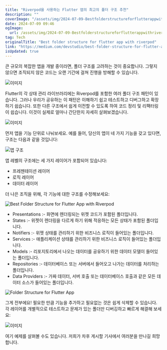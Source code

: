 ```yaml
---
title: "Riverpod을 사용하는 Flutter 앱의 최고의 폴더 구조 추천"
description: ""
coverImage: "/assets/img/2024-07-09-Bestfolderstructureforflutterappwithriverpod_0.png"
date: 2024-07-09 09:46
ogImage: 
  url: /assets/img/2024-07-09-Bestfolderstructureforflutterappwithriverpod_0.png
tag: Tech
originalTitle: "Best folder structure for flutter app with riverpod"
link: "https://medium.com/devstudio/best-folder-structure-for-flutter-app-with-riverpod-ba72ceb780b3"
isUpdated: true
---
```





큰 규모의 복잡한 앱을 개발 중이라면, 폴더 구조를 고려하는 것이 중요합니다. 그렇지 않으면 조직되지 않은 코드는 오랜 기간에 걸쳐 진행을 방해할 수 있습니다.

![이미지](https://miro.medium.com/v2/resize:fit:1280/1*H1rNLlDnWtI7yf2WqtHbcw.gif)

Flutter의 각 상태 관리 라이브러리에는 Riverpod를 포함한 여러 폴더 구조 패턴이 있습니다. 그러나 우리가 공유하는 이 패턴은 이해하기 쉽고 테스트하고 디버그하고 확장하기 쉽습니다. 또한 다른 구조에서 쉽게 이전할 수 있도록 하여 코드 정리 및 리팩터링이 쉽습니다. 이것이 실제로 얼마나 간단한지 자세히 살펴보겠습니다.

![이미지](https://miro.medium.com/v2/resize:fit:1280/1*a0ttqJt3hu_wdKU35B3U6A.gif)

<div class="content-ad"></div>

먼저 앱을 기능 단위로 나눠보세요. 예를 들어, 당신의 앱이 네 가지 기능을 갖고 있다면, 구조는 다음과 같을 것입니다:

![앱 구조](/assets/img/2024-07-09-Bestfolderstructureforflutterappwithriverpod_0.png)

앱 레벨의 구조에는 세 가지 레이어가 포함되어 있습니다:

- 프레젠테이션 레이어
- 로직 레이어
- 데이터 레이어

<div class="content-ad"></div>

더 나은 조직을 위해, 각 기능에 대한 구조를 수정해보세요:   

![Best Folder Structure for Flutter App with Riverpod](/assets/img/2024-07-09-Bestfolderstructureforflutterappwithriverpod_1.png)

- Presentations :- 화면에 렌더링되는 위젯 코드가 포함된 폴더입니다.
- States :- 위젯이 렌더링을 다르게 하기 위해 적응하는 모든 상태가 포함된 폴더입니다.
- Notifiers :- 위젯 상태를 관리하기 위한 비즈니스 로직이 들어있는 폴더입니다.
- Services :- 애플리케이션 상태를 관리하기 위한 비즈니스 로직이 들어있는 폴더입니다.
- Models :- 리포지토리에서 나오는 데이터를 공유하기 위한 데이터 모델이 들어있는 폴더입니다.
- Repositories :- 데이터베이스 또는 서버에서 들어오고 나가는 데이터를 처리하는 폴더입니다.
- Data Providers :- 가짜 데이터, 서버 호출 또는 데이터베이스 호출과 같은 모든 데이터 소스가 들어있는 폴더입니다.

![Folder Structure for Flutter App](https://miro.medium.com/v2/resize:fit:996/1*wc22UXuiFzRRT-iX2VtJYw.gif)

<div class="content-ad"></div>

그게 전부에요! 필요한 만큼 기능을 추가하고 필요없는 것은 쉽게 삭제할 수 있습니다. 각 레이어를 개별적으로 테스트하고 문제가 있는 폴더만 디버깅하고 빠르게 해결해 보세요:

![이미지](https://miro.medium.com/v2/resize:fit:996/1*gm3_WY9iYBgAlWE03742vw.gif)

여기 예제를 살펴볼 수도 있습니다. 저희가 차후 게시할 기사에서 여러분을 만나길 희망합니다.